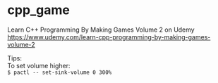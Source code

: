 # cpp_game
Learn C++ Programming By Making Games Volume 2 on Udemy  
https://www.udemy.com/learn-cpp-programming-by-making-games-volume-2  
  
  
Tips:  
To set volume higher:  
`$ pactl -- set-sink-volume 0 300%  `
